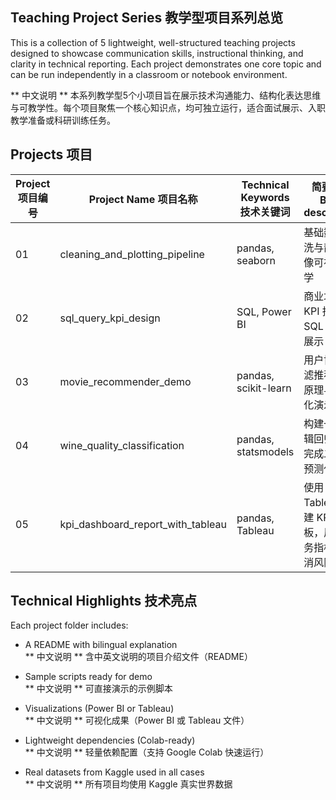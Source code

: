 ## Teaching Project Series 教学型项目系列总览

This is a collection of 5 lightweight, well-structured teaching projects designed to showcase communication skills, instructional thinking, and clarity in technical reporting. Each project demonstrates one core topic and can be run independently in a classroom or notebook environment.

** 中文说明 ** 本系列教学型5个小项目旨在展示技术沟通能力、结构化表达思维与可教学性。每个项目聚焦一个核心知识点，均可独立运行，适合面试展示、入职教学准备或科研训练任务。

## Projects 项目

| Project 项目编号 | Project Name 项目名称              | Technical Keywords 技术关键词     | 简要说明 Brief description |
|------------------|----------------------------------|----------------------------------|------------------------------|
| 01               | cleaning_and_plotting_pipeline      | pandas, seaborn                  | 基础数据清洗与静态图像可视化教学      |
| 02               | sql_query_kpi_design                | SQL, Power BI                    | 商业场景中 KPI 指标的 SQL 查询与展示 |
| 03               | movie_recommender_demo              | pandas, scikit-learn             | 用户协同过滤推荐系统原理与可视化演示   |
| 04               | wine_quality_classification         | pandas, statsmodels              | 构建一个逻辑回归模型完成二分类预测任务 |
| 05               | kpi_dashboard_report_with_tableau   | pandas, Tableau                  | 使用 Tableau 构建 KPI 仪表板，展示财务指标与取消风险分析 |

## Technical Highlights 技术亮点

Each project folder includes:

- A README with bilingual explanation  
  ** 中文说明 ** 含中英文说明的项目介绍文件（README）

- Sample scripts ready for demo  
  ** 中文说明 ** 可直接演示的示例脚本

- Visualizations (Power BI or Tableau)  
  ** 中文说明 ** 可视化成果（Power BI 或 Tableau 文件）

- Lightweight dependencies (Colab-ready)  
  ** 中文说明 ** 轻量依赖配置（支持 Google Colab 快速运行）

- Real datasets from Kaggle used in all cases  
  ** 中文说明 ** 所有项目均使用 Kaggle 真实世界数据
